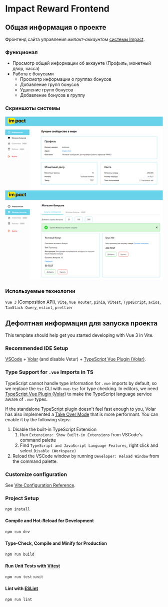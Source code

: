 # Impact Reward Frontend

## Общая информация о проекте

Фронтенд сайта управления *импакт-аккаунтом* [системы Impact](https://impact-reward.com/).

### Функционал

* Просмотр общей информации об аккаунте (Профиль, монетный двор, касса)
* Работа с бонусами
  * Просмотр информации о группах бонусов
  * Добавление групп бонусов
  * Удаление групп бонусов
  * Добавление бонусов в группу

### Скриншоты системы

![11](https://github.com/Neoclassic-alt/impact-reward-frontend/blob/main/screenshots/impact-reward1.png)
![11](https://github.com/Neoclassic-alt/impact-reward-frontend/blob/main/screenshots/impact-reward2.png)

### Используемые технологии

`Vue 3` (Composition API), `Vite`, `Vue Router`, `pinia`, `Vitest`, `TypeScript`, `axios`, `TanStack Query`, `eslint`, `prettier`

## Дефолтная информация для запуска проекта

This template should help get you started developing with Vue 3 in Vite.

### Recommended IDE Setup

[VSCode](https://code.visualstudio.com/) + [Volar](https://marketplace.visualstudio.com/items?itemName=Vue.volar) (and disable Vetur) + [TypeScript Vue Plugin (Volar)](https://marketplace.visualstudio.com/items?itemName=Vue.vscode-typescript-vue-plugin).

### Type Support for `.vue` Imports in TS

TypeScript cannot handle type information for `.vue` imports by default, so we replace the `tsc` CLI with `vue-tsc` for type checking. In editors, we need [TypeScript Vue Plugin (Volar)](https://marketplace.visualstudio.com/items?itemName=Vue.vscode-typescript-vue-plugin) to make the TypeScript language service aware of `.vue` types.

If the standalone TypeScript plugin doesn't feel fast enough to you, Volar has also implemented a [Take Over Mode](https://github.com/johnsoncodehk/volar/discussions/471#discussioncomment-1361669) that is more performant. You can enable it by the following steps:

1. Disable the built-in TypeScript Extension
    1) Run `Extensions: Show Built-in Extensions` from VSCode's command palette
    2) Find `TypeScript and JavaScript Language Features`, right click and select `Disable (Workspace)`
2. Reload the VSCode window by running `Developer: Reload Window` from the command palette.

### Customize configuration

See [Vite Configuration Reference](https://vitejs.dev/config/).

### Project Setup

```sh
npm install
```

#### Compile and Hot-Reload for Development

```sh
npm run dev
```

#### Type-Check, Compile and Minify for Production

```sh
npm run build
```

#### Run Unit Tests with [Vitest](https://vitest.dev/)

```sh
npm run test:unit
```

#### Lint with [ESLint](https://eslint.org/)

```sh
npm run lint
```
